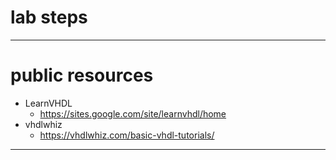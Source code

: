 # lab steps
---
# public resources
- LearnVHDL
	- https://sites.google.com/site/learnvhdl/home
- vhdlwhiz
	- https://vhdlwhiz.com/basic-vhdl-tutorials/
---